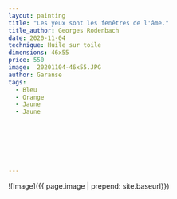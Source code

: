 ```yaml
---
layout: painting
title: "Les yeux sont les fenêtres de l'âme."                     
title_author: Georges Rodenbach                                             
date: 2020-11-04
technique: Huile sur toile 
dimensions: 46x55
price: 550
image:  20201104-46x55.JPG
author: Garanse
tags:
  - Bleu
  - Orange
  - Jaune
  - Jaune
  
  
  
  
  
  
  
---
```

![Image]({{ page.image | prepend: site.baseurl}})

